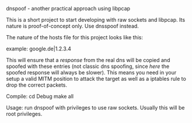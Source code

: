 dnspoof - another practical approach using libpcap

This is a short project to start developing with raw sockets and 
libpcap. Its nature is proof-of-concept only. Use dnsspoof instead.

The nature of the hosts file for this project looks like this:

example:
 google.de|1.2.3.4

This will ensure that a *response* from the real dns will be copied and 
spoofed with these entries (not classic dns spoofing, since *here* the 
spoofed response will always be slower). This means you need in your 
setup a valid MITM position to attack the target as well as a iptables rule to drop 
the correct packets.

Compile:
cd Debug
make all

Usage:
run dnspoof with privileges to use raw sockets. Usually this will be 
root privileges.
